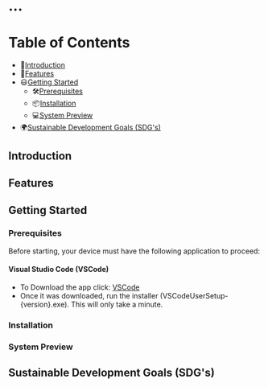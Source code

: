 # ...
# Table of Contents
  * 📕[Introduction](#introduction) 
  * 🌟[Features](#features)
  * 😃[Getting Started](#getting-started)  
    * 🛠[Prerequisites](#prerequisites)  
    * 📦[Installation](#installation)  
    * 💻[System Preview](#system-preview)  
  * 🌍[Sustainable Development Goals (SDG's)](#sustainable-development-goal-(SDG's))
## Introduction
## Features
## Getting Started
### Prerequisites
Before starting, your device must have the following application to proceed:
#### Visual Studio Code (VSCode)
- To Download the app click: [VSCode](https://code.visualstudio.com/download)
- Once it was downloaded, run the installer (VSCodeUserSetup-{version}.exe). This will only take a minute.
### Installation
### System Preview
## Sustainable Development Goals (SDG's)

